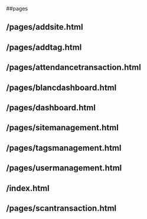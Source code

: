 ##pages
## /pages/addsite.html
## /pages/addtag.html
## /pages/attendancetransaction.html
## /pages/blancdashboard.html
## /pages/dashboard.html
## /pages/sitemanagement.html
## /pages/tagsmanagement.html
## /pages/usermanagement.html
## /index.html
## /pages/scantransaction.html